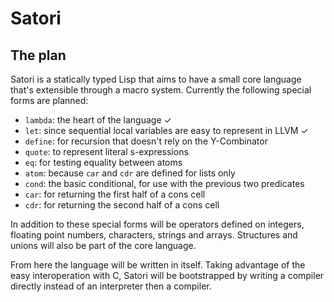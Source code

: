 # Satori

## The plan
Satori is a statically typed Lisp that aims to have a small core language that's
extensible through a macro system. Currently the following special forms are
planned:
* `lambda`: the heart of the language ✓
* `let`: since sequential local variables are easy to represent in LLVM ✓
* `define`: for recursion that doesn't rely on the Y-Combinator
* `quote`: to represent literal s-expressions
* `eq`: for testing equality between atoms
* `atom`: because `car` and `cdr` are defined for lists only
* `cond`: the basic conditional, for use with the previous two predicates
* `car`: for returning the first half of a cons cell
* `cdr`: for returning the second half of a cons cell

In addition to these special forms will be operators defined on integers,
floating point numbers, characters, strings and arrays. Structures and unions
will also be part of the core language.

From here the language will be written in itself. Taking advantage of the easy
interoperation with C, Satori will be bootstrapped by writing a compiler
directly instead of an interpreter then a compiler.
